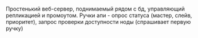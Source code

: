 Простенький веб-сервер, поднимаемый рядом с бд, управляющий репликацией и промоутом. 
Ручки апи - опрос статуса (мастер, слейв, приоритет), запрос проверки доступности ноды (спрашивает первую ручку)